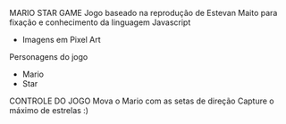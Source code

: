 MARIO STAR GAME
Jogo baseado na reprodução de Estevan Maito para fixação e conhecimento da linguagem Javascript

- Imagens em Pixel Art

Personagens do jogo
- Mario
- Star

CONTROLE DO JOGO
Mova o Mario com as setas de direção
Capture o máximo de estrelas :)
